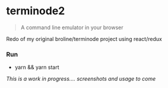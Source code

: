 # terminode2
> A command line emulator in your browser

Redo of my original broline/terminode project using react/redux

### Run
- yarn && yarn start

*This is a work in progress.... screenshots and usage to come*
